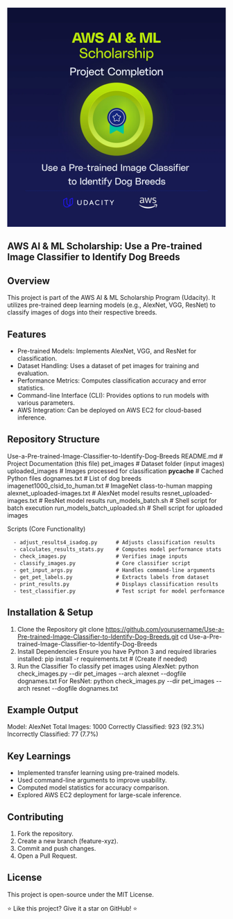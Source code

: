 ![Project Image](Picture_ReadMe/p1-completed-aws-udacity-Julieta_Rubis.webp)

## AWS AI & ML Scholarship: Use a Pre-trained Image Classifier to Identify Dog Breeds

## Overview
This project is part of the AWS AI & ML Scholarship Program (Udacity). It utilizes pre-trained deep learning models (e.g., AlexNet, VGG, ResNet) to classify images of dogs into their respective breeds.

## Features
- Pre-trained Models: Implements AlexNet, VGG, and ResNet for classification.
- Dataset Handling: Uses a dataset of pet images for training and evaluation.
- Performance Metrics: Computes classification accuracy and error statistics.
- Command-line Interface (CLI): Provides options to run models with various parameters.
- AWS Integration: Can be deployed on AWS EC2 for cloud-based inference.

## Repository Structure
Use-a-Pre-trained-Image-Classifier-to-Identify-Dog-Breeds
README.md                 # Project Documentation (this file)
pet_images                # Dataset folder (input images)
uploaded_images           # Images processed for classification
__pycache__               # Cached Python files
dognames.txt              # List of dog breeds
imagenet1000_clsid_to_human.txt # ImageNet class-to-human mapping
alexnet_uploaded-images.txt   # AlexNet model results
resnet_uploaded-images.txt    # ResNet model results
run_models_batch.sh       # Shell script for batch execution
run_models_batch_uploaded.sh  # Shell script for uploaded images

Scripts (Core Functionality)

      - adjust_results4_isadog.py      # Adjusts classification results
      - calculates_results_stats.py    # Computes model performance stats
      - check_images.py                # Verifies image inputs
      - classify_images.py             # Core classifier script
      - get_input_args.py              # Handles command-line arguments
      - get_pet_labels.py              # Extracts labels from dataset
      - print_results.py               # Displays classification results
      - test_classifier.py             # Test script for model performance

## Installation & Setup
1.  Clone the Repository
   git clone https://github.com/yourusername/Use-a-Pre-trained-Image-Classifier-to-Identify-Dog-Breeds.git
   cd Use-a-Pre-trained-Image-Classifier-to-Identify-Dog-Breeds
2. Install Dependencies
   Ensure you have Python 3 and required libraries installed:
   pip install -r requirements.txt  # (Create if needed)
3. Run the Classifier
   To classify pet images using AlexNet:
   python check_images.py --dir pet_images --arch alexnet --dogfile dognames.txt
  For ResNet:
  python check_images.py --dir pet_images --arch resnet --dogfile dognames.txt

## Example Output
Model: AlexNet
Total Images: 1000
Correctly Classified: 923 (92.3%)
Incorrectly Classified: 77 (7.7%)

## Key Learnings
- Implemented transfer learning using pre-trained models.
- Used command-line arguments to improve usability.
- Computed model statistics for accuracy comparison.
- Explored AWS EC2 deployment for large-scale inference.

## Contributing
1. Fork the repository.
2. Create a new branch (feature-xyz).
3. Commit and push changes.
4. Open a Pull Request.

## License
This project is open-source under the MIT License.

⭐ Like this project? Give it a star on GitHub! ⭐

